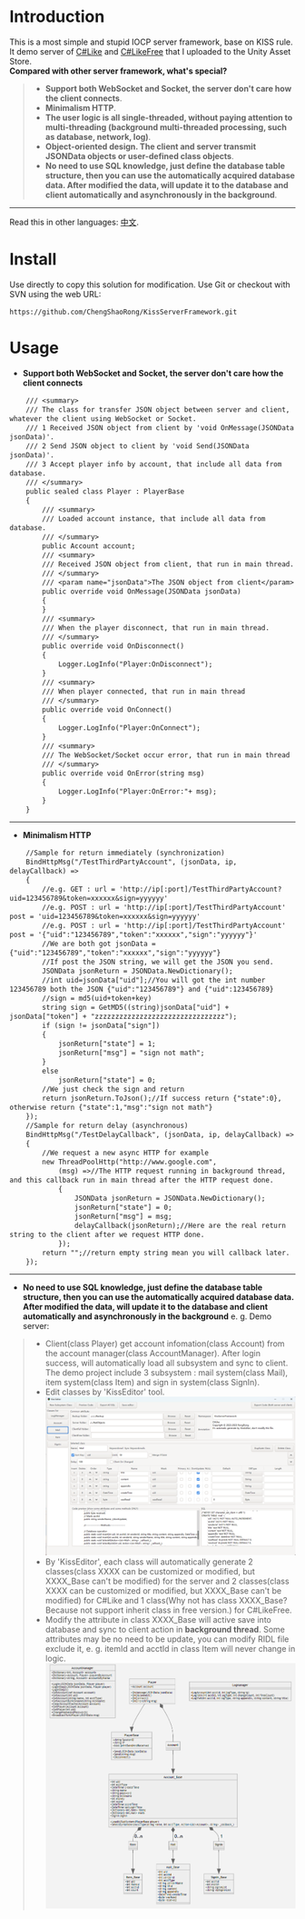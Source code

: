 # Introduction
This is a most simple and stupid IOCP server framework, base on KISS rule. It demo server  of  [C#Like](https://assetstore.unity.com/packages/tools/integration/c-likefree-hot-update-framework-222880) and [C#LikeFree](https://assetstore.unity.com/packages/tools/integration/c-like-hot-update-framework-222256) that I uploaded to the Unity Asset Store.    
**Compared with other server framework, what's special?**
>* **Support both WebSocket and Socket, the server don't care how the client connects**.  
>* **Minimalism HTTP**.   
>* **The user logic is all single-threaded, without paying attention to multi-threading (background multi-threaded processing, such as database, network, log)**.  
>* **Object-oriented design. The client and server transmit JSONData objects or user-defined class objects**.  
>* **No need to use SQL knowledge, just define the database table structure, then you can use the automatically acquired database data. After modified the data,  will update it to the database and client automatically and asynchronously in the background**. 
***
Read this in other languages: [中文](https://github.com/ChengShaoRong/KissServerFramework/blob/main/README_Chinese.md). 

# Install
Use directly to copy this solution for modification. Use Git or checkout with SVN using the web URL:  
```
https://github.com/ChengShaoRong/KissServerFramework.git
```

# Usage



* **Support both WebSocket and Socket, the server don't care how the client connects**
```
    /// <summary>
    /// The class for transfer JSON object between server and client, whatever the client using WebSocket or Socket.
    /// 1 Received JSON object from client by 'void OnMessage(JSONData jsonData)'. 
    /// 2 Send JSON object to client by 'void Send(JSONData jsonData)'.
    /// 3 Accept player info by account, that include all data from database.
    /// </summary>
    public sealed class Player : PlayerBase
    {
        /// <summary>
        /// Loaded account instance, that include all data from database.
        /// </summary>
        public Account account;
        /// <summary>
        /// Received JSON object from client, that run in main thread.
        /// </summary>
        /// <param name="jsonData">The JSON object from client</param>
        public override void OnMessage(JSONData jsonData)
        {
        }
        /// <summary>
        /// When the player disconnect, that run in main thread.
        /// </summary>
        public override void OnDisconnect()
        {
            Logger.LogInfo("Player:OnDisconnect");
        }
        /// <summary>
        /// When player connected, that run in main thread
        /// </summary>
        public override void OnConnect()
        {
            Logger.LogInfo("Player:OnConnect");
        }
        /// <summary>
        /// The WebSocket/Socket occur error, that run in main thread
        /// </summary>
        public override void OnError(string msg)
        {
            Logger.LogInfo("Player:OnError:"+ msg);
        }
    }
```
***

* **Minimalism HTTP**
```
	//Sample for return immediately (synchronization)
	BindHttpMsg("/TestThirdPartyAccount", (jsonData, ip, delayCallback) =>
	{
	    //e.g. GET : url = 'http://ip[:port]/TestThirdPartyAccount?uid=123456789&token=xxxxxx&sign=yyyyyy'
	    //e.g. POST : url = 'http://ip[:port]/TestThirdPartyAccount'  post = 'uid=123456789&token=xxxxxx&sign=yyyyyy'
	    //e.g. POST : url = 'http://ip[:port]/TestThirdPartyAccount'  post = '{"uid":"123456789","token":"xxxxxx","sign":"yyyyyy"}'
	    //We are both got jsonData = {"uid":"123456789","token":"xxxxxx","sign":"yyyyyy"}
	    //If post the JSON string, we will get the JSON you send.
	    JSONData jsonReturn = JSONData.NewDictionary();
	    //int uid=jsonData["uid"];//You will got the int number 123456789 both the JSON {"uid":"123456789"} and {"uid":123456789}
	    //sign = md5(uid+token+key)
	    string sign = GetMD5((string)jsonData["uid"] + jsonData["token"] + "zzzzzzzzzzzzzzzzzzzzzzzzzzzzzzzz");
	    if (sign != jsonData["sign"])
	    {
	        jsonReturn["state"] = 1;
	        jsonReturn["msg"] = "sign not math";
	    }
	    else
	        jsonReturn["state"] = 0;
	    //We just check the sign and return
	    return jsonReturn.ToJson();//If success return {"state":0}, otherwise return {"state":1,"msg":"sign not math"}
	});
	//Sample for return delay (asynchronous)
	BindHttpMsg("/TestDelayCallback", (jsonData, ip, delayCallback) =>
	{
	    //We request a new async HTTP for example
	    new ThreadPoolHttp("http://www.google.com",
	        (msg) =>//The HTTP request running in background thread, and this callback run in main thread after the HTTP request done.
	        {
	            JSONData jsonReturn = JSONData.NewDictionary();
	            jsonReturn["state"] = 0;
	            jsonReturn["msg"] = msg;
	            delayCallback(jsonReturn);//Here are the real return string to the client after we request HTTP done.
	        });
	    return "";//return empty string mean you will callback later.
	});
```

***

* **No need to use SQL knowledge, just define the database table structure, then you can use the automatically acquired database data. After modified the data,  will update it to the database and client automatically and asynchronously in the background**
e. g. Demo server:  
>* Client(class Player) get account infomation(class Account) from the account manager(class AccountManager). After login success, will automatically load all subsystem and sync to client.  The demo project include 3 subsystem : mail system(class Mail), item system(class Item) and sign in system(class SignIn).  
>* Edit classes by 'KissEditor' tool.  
![Image text](https://raw.githubusercontent.com/ChengShaoRong/KissServerFramework/main/image/editor.png)
>* By 'KissEditor', each class will automatically generate 2 classes(class XXXX can be customized or modified, but XXXX_Base can't be modified) for the server and 2 classes(class XXXX can be customized or modified, but XXXX_Base can't be modified) for C#Like and 1 class(Why not has class XXXX_Base? Because not support inherit class in free version.) for C#LikeFree.  
>* Modify the attribute in class XXXX_Base will active save into database and sync to client action in **background thread**. Some attributes may be no need to be update, you can modify RIDL file exclude it,  e. g. itemId and acctId in class Item will never change in logic.  
![Image text](https://raw.githubusercontent.com/ChengShaoRong/KissServerFramework/main/image/classDiagram.png)
